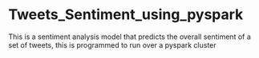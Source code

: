 # Tweets_Sentiment_using_pyspark
This is a sentiment analysis model that predicts the overall sentiment of a set of tweets, this is programmed to run over a pyspark cluster
